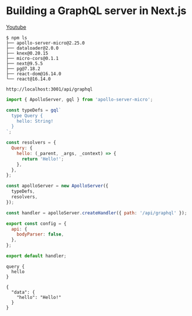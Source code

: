 # Building a GraphQL server in Next.js

[Youtube](https://www.youtube.com/watch?v=Hn5neKIfJs8)

```shell
$ npm ls
├── apollo-server-micro@2.25.0
├── dataloader@2.0.0
├── knex@0.20.15
├── micro-cors@0.1.1
├── next@9.5.5
├── pg@7.18.2
├── react-dom@16.14.0
└── react@16.14.0
```

`http://localhost:3001/api/graphql`

```js
import { ApolloServer, gql } from 'apollo-server-micro';

const typeDefs = gql`
  type Query {
    hello: String!
  }
`;

const resolvers = {
  Query: {
    hello: (_parent, _args, _context) => {
      return 'Hello!';
    },
  },
};

const apolloServer = new ApolloServer({
  typeDefs,
  resolvers,
});

const handler = apolloServer.createHandler({ path: '/api/graphql' });

export const config = {
  api: {
    bodyParser: false,
  },
};

export default handler;
```

```
query {
  hello
}

{
  "data": {
    "hello": "Hello!"
  }
}
```

